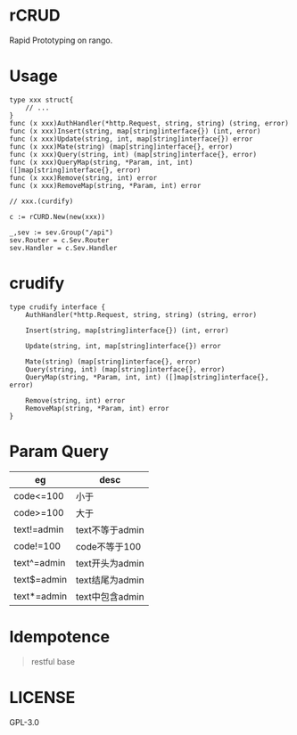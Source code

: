 # rCRUD
Rapid Prototyping on rango.

# Usage
```golang
type xxx struct{
    // ...
}
func (x xxx)AuthHandler(*http.Request, string, string) (string, error)
func (x xxx)Insert(string, map[string]interface{}) (int, error)
func (x xxx)Update(string, int, map[string]interface{}) error
func (x xxx)Mate(string) (map[string]interface{}, error)
func (x xxx)Query(string, int) (map[string]interface{}, error)
func (x xxx)QueryMap(string, *Param, int, int) ([]map[string]interface{}, error)
func (x xxx)Remove(string, int) error
func (x xxx)RemoveMap(string, *Param, int) error

// xxx.(curdify)

c := rCURD.New(new(xxx))

_,sev := sev.Group("/api")
sev.Router = c.Sev.Router
sev.Handler = c.Sev.Handler
```

# crudify
```golang
type crudify interface {
	AuthHandler(*http.Request, string, string) (string, error)
    
    Insert(string, map[string]interface{}) (int, error)
    
    Update(string, int, map[string]interface{}) error
    
    Mate(string) (map[string]interface{}, error)
	Query(string, int) (map[string]interface{}, error)
    QueryMap(string, *Param, int, int) ([]map[string]interface{}, error)
    
	Remove(string, int) error
	RemoveMap(string, *Param, int) error
}
```

# Param Query
| eg          | desc            |
| ----------- | --------------- |
| code<=100   | 小于            |
| code>=100   | 大于            |
| text!=admin | text不等于admin |
| code!=100   | code不等于100   |
| text^=admin | text开头为admin |
| text$=admin | text结尾为admin |
| text*=admin | text中包含admin |

# Idempotence
> restful base

# LICENSE
GPL-3.0
